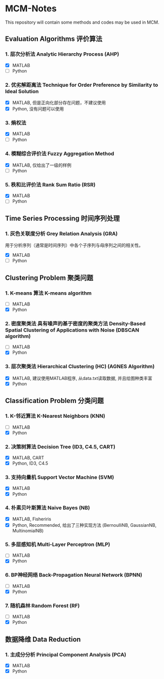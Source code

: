 # MCM-Notes

This repository will contain some methods and codes may be used in MCM.

## Evaluation Algorithms 评价算法

### 1. 层次分析法 Analytic Hierarchy Process (AHP)

- [x] MATLAB
- [ ] Python

### 2. 优劣解距离法 Technique for Order Preference by Similarity to Ideal Solution

- [x] MATLAB, 但是正向化部分存在问题，不建议使用
- [x] Python, 没有问题可以使用

### 3. 熵权法

- [x] MATLAB
- [ ] Python

### 4. 模糊综合评价法 Fuzzy Aggregation Method

- [x] MATLAB, 仅给出了一级的样例
- [ ] Python

### 5. 秩和比评价法 Rank Sum Ratio (RSR)

- [x] MATLAB
- [ ] Python

## Time Series Processing 时间序列处理

### 1. 灰色关联度分析 Grey Relation Analysis (GRA)

用于分析序列（通常是时间序列）中各个子序列与母序列之间的相关性。

- [x] MATLAB
- [ ] Python

## Clustering Problem 聚类问题

### 1. K-means 算法 K-means algorithm

- [ ] MATLAB
- [x] Python

### 2. 密度聚类法 具有噪声的基于密度的聚类方法 Density-Based Spatial Clustering of Applications with Noise (DBSCAN algorithm)

- [ ] MATLAB
- [x] Python

### 3. 层次聚类法 Hierarchical Clustering (HC) (AGNES Algorithm)

- [x] MATLAB, 建议使用MATLAB程序, 从data.txt读取数据, 并且绘图种类丰富
- [x] Python

## Classification Problem 分类问题

### 1. K-邻近算法 K-Nearest Neighbors (KNN)

- [ ] MATLAB
- [x] Python

### 2. 决策树算法 Decision Tree (ID3, C4.5, CART)

- [x] MATLAB, CART
- [x] Python, ID3, C4.5

### 3. 支持向量机 Support Vector Machine (SVM)

- [x] MATLAB
- [x] Python

### 4. 朴素贝叶斯算法 Naive Bayes (NB)

- [x] MATLAB, Fisheriris
- [x] Python, Recommended, 给出了三种实现方法 (BernoulliNB, GaussianNB, MultinomialNB)

### 5. 多层感知机 Multi-Layer Perceptron (MLP)

- [ ] MATLAB
- [x] Python

### 6. BP神经网络 Back-Propagation Neural Network (BPNN)

- [ ] MATLAB
- [x] Python

### 7. 随机森林 Random Forest (RF)

- [ ] MATLAB
- [x] Python

## 数据降维 Data Reduction

### 1. 主成分分析 Principal Component Analysis (PCA)

- [x] MATLAB
- [x] Python
